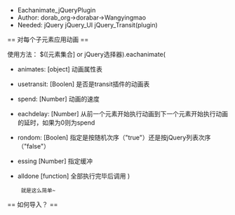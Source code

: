  *  Eachanimate_jQueryPlugin
 *  Author: dorab_org->dorabar->Wangyingmao
 *  Needed: jQuery jQuery_UI jQuery_Transit(plugin)

 == 对每个子元素应用动画 ==

使用方法：
$([元素集合] or jQuery选择器).eachanimate(
 *  animates: [object] 动画属性表
 *  usetransit: [Boolen] 是否是transit插件的动画表
 *  spend: [Number] 动画的速度
 *  eachdelay: [Number] 从前一个元素开始执行动画到下一个元素开始执行动画的延时，如果为0则为spend
 *  rondom: [Boolen] 指定是按随机次序（"true"）还是按jQuery列表次序（"false"）
 *  essing [Number] 指定缓冲
 *  alldone [function] 全部执行完毕后调用
 )

         就是这么简单~
 == 如何导入？ ==
	<script type="text/javascript" src="jquery.js"></script>
	<script type="text/javascript" src="jqui.js"></script>
	<script type="text/javascript" src="jqui.js"></script>
	<script type="text/javascript" src="jquery.Transit.js"></script>
	<script type="text/javascript" src="Eachanimate.jQuery.js"></script>
